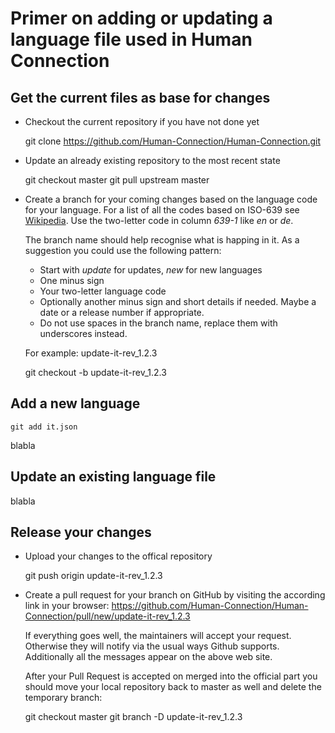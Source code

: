 # Primer on adding or updating a language file used in Human Connection

## Get the current files as base for changes

* Checkout the current repository if you have not done yet
  
    git clone https://github.com/Human-Connection/Human-Connection.git

* Update an already existing repository to the most recent state

    git checkout master
    git pull upstream master

* Create a branch for your coming changes based on the language code for your language.
  For a list of all the codes based on ISO-639 see [Wikipedia](https://en.wikipedia.org/wiki/List_of_ISO_639-1_codes).
  Use the two-letter code in column *639-1* like *en* or *de*.

  The branch name should help recognise what is happing in it. As a suggestion you could use the following pattern:

  * Start with _update_ for updates, _new_ for new languages
  * One minus sign
  * Your two-letter language code
  * Optionally another minus sign and short details if needed. Maybe a date or a release number if appropriate.
  * Do not use spaces in the branch name, replace them with underscores instead.
  
  For example:  update-it-rev_1.2.3

    git checkout -b update-it-rev_1.2.3

## Add a new language

    git add it.json

  blabla

## Update an existing language file

  blabla

## Release your changes

* Upload your changes to the offical repository
  
    git push origin update-it-rev_1.2.3

* Create a pull request for your branch on GitHub by visiting the according link in your browser:
  https://github.com/Human-Connection/Human-Connection/pull/new/update-it-rev_1.2.3

  If everything goes well, the maintainers will accept your request. Otherwise they will
  notify via the usual ways Github supports. Additionally all the messages appear on the above web site.

  After your Pull Request is accepted on merged into the official part you should move your
  local repository back to master as well and delete the temporary branch:

    git checkout master
    git branch -D update-it-rev_1.2.3

